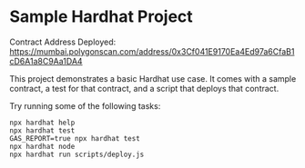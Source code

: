 # Sample Hardhat Project

Contract Address Deployed:
https://mumbai.polygonscan.com/address/0x3Cf041E9170Ea4Ed97a6CfaB1cD6A1a8C9Aa1DA4



This project demonstrates a basic Hardhat use case. It comes with a sample contract, a test for that contract, and a script that deploys that contract.

Try running some of the following tasks:

```shell
npx hardhat help
npx hardhat test
GAS_REPORT=true npx hardhat test
npx hardhat node
npx hardhat run scripts/deploy.js
```
